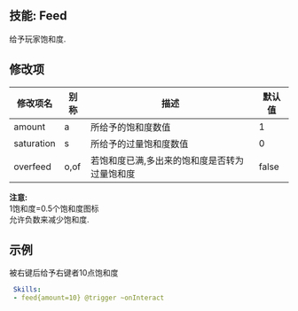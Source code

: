 技能: Feed
--------------------------

给予玩家饱和度.

修改项
----------

| 修改项名 | 别称    | 描述                                                                                                    | 默认值 |
|-----------|------------|----------------------------------------------------------------------------------------------------------------|---------------|
| amount     | a       | 所给予的饱和度数值     | 1       |
| saturation | s       | 所给予的过量饱和度数值 | 0       |
| overfeed   | o,of    | 若饱和度已满,多出来的饱和度是否转为过量饱和度         | false   |

**注意:**  
1饱和度=0.5个饱和度图标  
允许负数来减少饱和度.

  

示例
----------

被右键后给予右键者10点饱和度
```yaml
 Skills:
 - feed{amount=10} @trigger ~onInteract
```